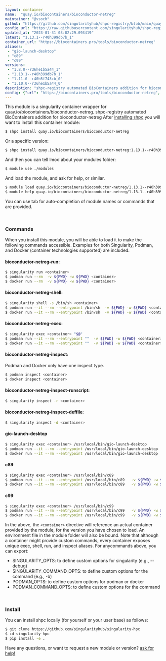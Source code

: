```yaml
---
layout: container
name:  "quay.io/biocontainers/bioconductor-netreg"
maintainer: "@vsoch"
github: "https://github.com/singularityhub/shpc-registry/blob/main/quay.io/biocontainers/bioconductor-netreg/container.yaml"
config_url: "https://raw.githubusercontent.com/singularityhub/shpc-registry/main/quay.io/biocontainers/bioconductor-netreg/container.yaml"
updated_at: "2023-01-31 03:02:29.093419"
latest: "1.13.1--r40h399db7b_1"
container_url: "https://biocontainers.pro/tools/bioconductor-netreg"
aliases:
 - "gio-launch-desktop"
 - "c89"
 - "c99"
versions:
 - "1.8.0--r36he1b5a44_1"
 - "1.13.1--r40h399db7b_1"
 - "1.11.0--r40h5f743cb_0"
 - "1.10.0--r36he1b5a44_0"
description: "shpc-registry automated BioContainers addition for bioconductor-netreg"
config: {"url": "https://biocontainers.pro/tools/bioconductor-netreg", "maintainer": "@vsoch", "description": "shpc-registry automated BioContainers addition for bioconductor-netreg", "latest": {"1.13.1--r40h399db7b_1": "sha256:32d7b9d62c7c74c58802f18ac833d4bc8ba4adfe95b1c96298e6f85a807e9aaa"}, "tags": {"1.8.0--r36he1b5a44_1": "sha256:cf644b26060abff59f3e70fc467fdfb6942c19fd9d828e8371d19af8ab7e1dc0", "1.13.1--r40h399db7b_1": "sha256:32d7b9d62c7c74c58802f18ac833d4bc8ba4adfe95b1c96298e6f85a807e9aaa", "1.11.0--r40h5f743cb_0": "sha256:eac09d99ced2357a0fa3c1b8e3d0a275c225e004c5b5a59563281cbc9feb725f", "1.10.0--r36he1b5a44_0": "sha256:ac001058439e6878ae932c2c810a015ec00bc35cf46e0db2c02051f27f639434"}, "docker": "quay.io/biocontainers/bioconductor-netreg", "aliases": {"gio-launch-desktop": "/usr/local/bin/gio-launch-desktop", "c89": "/usr/local/bin/c89", "c99": "/usr/local/bin/c99"}}
---
```


This module is a singularity container wrapper for quay.io/biocontainers/bioconductor-netreg.
shpc-registry automated BioContainers addition for bioconductor-netreg
After [installing shpc](#install) you will want to install this container module:


```bash
$ shpc install quay.io/biocontainers/bioconductor-netreg
```

Or a specific version:

```bash
$ shpc install quay.io/biocontainers/bioconductor-netreg:1.13.1--r40h399db7b_1
```

And then you can tell lmod about your modules folder:

```bash
$ module use ./modules
```

And load the module, and ask for help, or similar.

```bash
$ module load quay.io/biocontainers/bioconductor-netreg/1.13.1--r40h399db7b_1
$ module help quay.io/biocontainers/bioconductor-netreg/1.13.1--r40h399db7b_1
```

You can use tab for auto-completion of module names or commands that are provided.

<br>

### Commands

When you install this module, you will be able to load it to make the following commands accessible.
Examples for both Singularity, Podman, and Docker (container technologies supported) are included.

#### bioconductor-netreg-run:

```bash
$ singularity run <container>
$ podman run --rm  -v ${PWD} -w ${PWD} <container>
$ docker run --rm  -v ${PWD} -w ${PWD} <container>
```

#### bioconductor-netreg-shell:

```bash
$ singularity shell -s /bin/sh <container>
$ podman run --it --rm --entrypoint /bin/sh  -v ${PWD} -w ${PWD} <container>
$ docker run --it --rm --entrypoint /bin/sh  -v ${PWD} -w ${PWD} <container>
```

#### bioconductor-netreg-exec:

```bash
$ singularity exec <container> "$@"
$ podman run --it --rm --entrypoint ""  -v ${PWD} -w ${PWD} <container> "$@"
$ docker run --it --rm --entrypoint ""  -v ${PWD} -w ${PWD} <container> "$@"
```

#### bioconductor-netreg-inspect:

Podman and Docker only have one inspect type.

```bash
$ podman inspect <container>
$ docker inspect <container>
```

#### bioconductor-netreg-inspect-runscript:

```bash
$ singularity inspect -r <container>
```

#### bioconductor-netreg-inspect-deffile:

```bash
$ singularity inspect -d <container>
```


#### gio-launch-desktop

```bash
$ singularity exec <container> /usr/local/bin/gio-launch-desktop
$ podman run --it --rm --entrypoint /usr/local/bin/gio-launch-desktop   -v ${PWD} -w ${PWD} <container> -c " $@"
$ docker run --it --rm --entrypoint /usr/local/bin/gio-launch-desktop   -v ${PWD} -w ${PWD} <container> -c " $@"
```


#### c89

```bash
$ singularity exec <container> /usr/local/bin/c89
$ podman run --it --rm --entrypoint /usr/local/bin/c89   -v ${PWD} -w ${PWD} <container> -c " $@"
$ docker run --it --rm --entrypoint /usr/local/bin/c89   -v ${PWD} -w ${PWD} <container> -c " $@"
```


#### c99

```bash
$ singularity exec <container> /usr/local/bin/c99
$ podman run --it --rm --entrypoint /usr/local/bin/c99   -v ${PWD} -w ${PWD} <container> -c " $@"
$ docker run --it --rm --entrypoint /usr/local/bin/c99   -v ${PWD} -w ${PWD} <container> -c " $@"
```



In the above, the `<container>` directive will reference an actual container provided
by the module, for the version you have chosen to load. An environment file in the
module folder will also be bound. Note that although a container
might provide custom commands, every container exposes unique exec, shell, run, and
inspect aliases. For anycommands above, you can export:

 - SINGULARITY_OPTS: to define custom options for singularity (e.g., --debug)
 - SINGULARITY_COMMAND_OPTS: to define custom options for the command (e.g., -b)
 - PODMAN_OPTS: to define custom options for podman or docker
 - PODMAN_COMMAND_OPTS: to define custom options for the command

<br>

### Install

You can install shpc locally (for yourself or your user base) as follows:

```bash
$ git clone https://github.com/singularityhub/singularity-hpc
$ cd singularity-hpc
$ pip install -e .
```

Have any questions, or want to request a new module or version? [ask for help!](https://github.com/singularityhub/singularity-hpc/issues)
